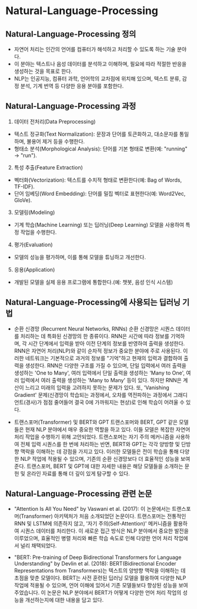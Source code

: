 # Natural-Language-Processing

## Natural-Language-Processing 정의
- 자연어 처리는 인간의 언어를 컴퓨터가 해석하고 처리할 수 있도록 하는 기술 분야다.
- 이 분야는 텍스트나 음성 데이터를 분석하고 이해하며, 필요에 따라 적절한 반응을 생성하는 것을 목표로 한다.
- NLP는 인공지능, 컴퓨터 과학, 언어학의 교차점에 위치해 있으며, 텍스트 분류, 감정 분석, 기계 번역 등 다양한 응용 분야를 포함한다.

## Natural-Language-Processing 과정
1. 데이터 전처리(Data Preprocessing)
- 텍스트 정규화(Text Normalization): 문장과 단어를 토큰화하고, 대소문자를 통일하며, 불용어 제거 등을 수행한다.
- 형태소 분석(Morphological Analysis): 단어를 기본 형태로 변환(예: "running" -> "run").
2. 특성 추출(Feature Extraction)
- 벡터화(Vectorization): 텍스트를 수치적 형태로 변환한다(예: Bag of Words, TF-IDF).
- 단어 임베딩(Word Embedding): 단어를 밀집 벡터로 표현한다(예: Word2Vec, GloVe).
3. 모델링(Modeling)
- 기계 학습(Machine Learning) 또는 딥러닝(Deep Learning) 모델을 사용하여 특정 작업을 수행한다.
4. 평가(Evaluation)
- 모델의 성능을 평가하며, 이를 통해 모델을 튜닝하고 개선한다.
5. 응용(Application)
- 개발된 모델을 실제 응용 프로그램에 통합한다.(예: 챗봇, 음성 인식 시스템)

## Natural-Language-Processing에 사용되는 딥러닝 기법
- 순환 신경망 (Recurrent Neural Networks, RNNs)
순환 신경망은 시퀀스 데이터를 처리하는 데 특화된 신경망의 한 종류이다.
RNN은 시간에 따라 정보를 기억하며, 각 시간 단계에서 입력을 받아 이전 단계의 정보를 반영하여 출력을 생성한다.
RNN은 자연어 처리(NLP)와 같이 순차적 정보가 중요한 분야에 주로 사용된다.
이러한 네트워크는 기본적으로 과거의 정보를 "기억"하고 현재의 입력과 결합하여 출력을 생성한다.
RNN은 다양한 구조를 가질 수 있으며, 단일 입력에서 여러 출력을 생성하는 'One to Many', 여러 입력에서 단일 출력을 생성하는 'Many to One', 여러 입력에서 여러 출력을 생성하는 'Many to Many' 등이 있다.
하지만 RNN은 계산이 느리고 미래의 입력을 고려하지 못하는 문제가 있다. 또, 'Vanishing Gradient' 문제(신경망이 학습되는 과정에서, 오차를 역전파하는 과정에서 그래디언트(경사)가 점점 줄어들어 결국 0에 가까워지는 현상)로 인해 학습이 어려울 수 있다.

- 트랜스포머(Transformer) 및 BERT와 GPT
트랜스포머와 BERT, GPT 같은 모델들은 현재 NLP 분야에서 매우 중요한 역할을 하고 있다.
이들 모델은 복잡한 자연어 처리 작업을 수행하기 위해 고안되었다.
트랜스포머는 자기 주의 메커니즘을 사용하여 전체 입력 시퀀스를 한 번에 처리하는 반면, BERT와 GPT는 각각 양방향 및 단방향 맥락을 이해하는 데 강점을 가지고 있다. 이러한 모델들은 전이 학습을 통해 다양한 NLP 작업에 적용될 수 있으며, 기존의 순환 신경망보다 더 효율적인 성능을 보여준다.
트랜스포머, BERT 및 GPT에 대한 자세한 내용은 해당 모델들을 소개하는 문헌 및 온라인 자료를 통해 더 깊이 있게 탐구할 수 있다.

## Natural-Language-Processing 관련 논문
- "Attention Is All You Need" by Vaswani et al. (2017): 이 논문에서는 트랜스포머(Transformer) 아키텍처가 처음 소개되었던 논문이다. 트랜스포머는 전통적인 RNN 및 LSTM에 의존하지 않고,
'자기 주의(Self-Attention)' 메커니즘을 활용하여 시퀀스 데이터를 처리한다. 이 새로운 접근 방식은 NLP 분야에서 중요한 발전을 이루었으며, 효율적인 병렬 처리와 빠른 학습 속도로 인해 다양한 언어 처리 작업에서 널리 채택되었다.
  
- "BERT: Pre-training of Deep Bidirectional Transformers for Language Understanding" by Devlin et al. (2018): BERT(Bidirectional Encoder Representations from Transformers)는 텍스트의 양방향 맥락을 이해하는 데 초점을 맞춘 모델이다. BERT는 사전 훈련된 딥러닝 모델을 활용하여 다양한 NLP 작업에 적용될 수 있으며, 언어 이해에 있어서 기존 모델들보다 향상된 성능을 보여주었습니다. 이 논문은 NLP 분야에서 BERT가 어떻게 다양한 언어 처리 작업의 성능을 개선하는지에 대한 내용을 담고 있다.


